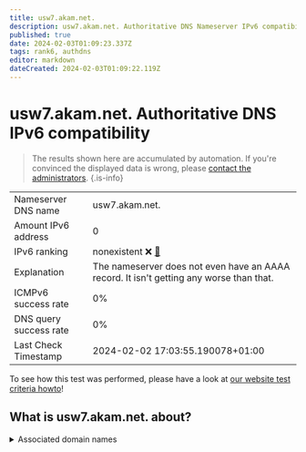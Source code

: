 ```yaml
---
title: usw7.akam.net.
description: usw7.akam.net. Authoritative DNS Nameserver IPv6 compatibility
published: true
date: 2024-02-03T01:09:23.337Z
tags: rank6, authdns
editor: markdown
dateCreated: 2024-02-03T01:09:22.119Z
---
```


# usw7.akam.net. Authoritative DNS IPv6 compatibility

> The results shown here are accumulated by automation. If you're convinced the displayed data is wrong, please [contact the administrators](/howto/chat). 
{.is-info}




|   |   |
| - | - |
| Nameserver DNS name | usw7.akam.net.
| Amount IPv6 address | 0
| IPv6 ranking | nonexistent :x: [🔗](/howto/ranking) |
| Explanation | The nameserver does not even have an AAAA record. It isn't getting any worse than that. |
| ICMPv6 success rate | 0%|
| DNS query success rate | 0% |
| Last Check Timestamp | 2024-02-02 17:03:55.190078+01:00 |

To see how this test was performed, please have a look at [our website test criteria howto](/howto/testcriteria/authdns)!


## What is usw7.akam.net. about?






<details>
<summary>Associated domain names</summary>

www.scotiabank.com

</details>
